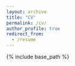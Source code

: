 ```yaml
---
layout: archive
title: "CV"
permalink: /cv/
author_profile: true
redirect_from:
  - /resume
---
```


{% include base_path %}

<object data="../assets/cv.pdf" width="1000" height="1000" type='application/pdf'></object>
